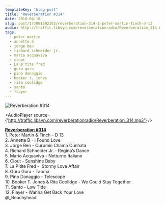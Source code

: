 ```yaml
---
templateKey: "blog-post"
title: "Reverberation #314"
date: 2018-04-18
slug: post/173061592363/reverberation-314-1-peter-martin-finch-d-13
audio: http://traffic.libsyn.com/reverberationradio/Reverberation_314.mp3
tags:
  - peter martin
  - annette b
  - jorge ben
  - richard schneider jr.
  - mario acquaviva
  - clout
  - La p'tite fred
  - guru guru
  - pino donaggio
  - booker t. jones
  - rita coolidge
  - santo
  - flayer
---
```


![Reverberation #314](../images/fb8df527b8f068ae0648d462a11c6a1f130686ce8017990a3c40df122bf54b53.jpg)

<AudioPlayer source={'http://traffic.libsyn.com/reverberationradio/Reverberation_314.mp3'} />

<p><b><a href="http://traffic.libsyn.com/reverberationradio/Reverberation_314.mp3">Reverberation #314</a></b><br />1. Peter Martin &amp; Finch - D 13<br />2. Annette B - I Found Love<br />3. Jorge Ben - Curumin Chama Cunhata<br />4. Richard Schneider Jr. - Regina&rsquo;s Dance <br />5. Mario Acquaviva - Notturno Italiano<br />6. Clout - Sunshine Baby<br />7. La P&rsquo;tite Fred - &nbsp;Stormy Love Affair<br />8. Guru Guru - Taoma<br />9. Pino Donaggio - Telescope<br />10. Booker T. Jones &amp; Rita Coolidge - We Could Stay Together <br />11. Santo - Low Tide <br />12. Flayer - Wanna Get Back Your Love<br />@_Beachyhead<br /></p>

